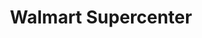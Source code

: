 ---
title: "Walmart Supercenter"
url: /marietta/walmart-supercenter-johnson-ferry-road/
shop: supermarket
---